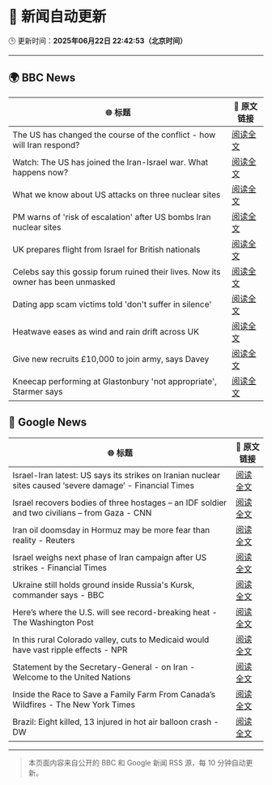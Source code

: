 # 🧠 新闻自动更新

🕒 更新时间：**2025年06月22日 22:42:53（北京时间）**

---

## 🌍 BBC News

| 🌐 标题 | 🔗 原文链接 |
|--------|-------------|
| The US has changed the course of the conflict - how will Iran respond? | [阅读全文](https://www.bbc.com/news/articles/c9dgpjqg12lo) |
| Watch: The US has joined the Iran-Israel war. What happens now? | [阅读全文](https://www.bbc.com/news/videos/c5ypw09gdzpo) |
| What we know about US attacks on three nuclear sites | [阅读全文](https://www.bbc.com/news/articles/cvg9r4q99g4o) |
| PM warns of 'risk of escalation' after US bombs Iran nuclear sites | [阅读全文](https://www.bbc.com/news/articles/cq53l41gl8jo) |
| UK prepares flight from Israel for British nationals | [阅读全文](https://www.bbc.com/news/articles/c86gw0j3dzxo) |
| Celebs say this gossip forum ruined their lives. Now its owner has been unmasked | [阅读全文](https://www.bbc.com/news/articles/c5y7j512ln7o) |
| Dating app scam victims told 'don't suffer in silence' | [阅读全文](https://www.bbc.com/news/articles/cyvjy0871dqo) |
| Heatwave eases as wind and rain drift across UK | [阅读全文](https://www.bbc.com/news/articles/crrqw7z0ykko) |
| Give new recruits £10,000 to join army, says Davey | [阅读全文](https://www.bbc.com/news/articles/c70x451xpx5o) |
| Kneecap performing at Glastonbury 'not appropriate', Starmer says | [阅读全文](https://www.bbc.com/news/articles/cg5z26dpgd7o) |

## 📰 Google News

| 🌐 标题 | 🔗 原文链接 |
|--------|-------------|
| Israel-Iran latest: US says its strikes on Iranian nuclear sites caused ‘severe damage’ - Financial Times | [阅读全文](https://news.google.com/rss/articles/CBMicEFVX3lxTFBLTmY0S1had0QzdlRhSlFmX2NXTlpqSUh6T3lpWGI3Y084OEhTTGVybTBiTnNzWFdicTQ3NFNxOGhfUjdyTDB1N2d2emNkRlVET3ZiMVJURi1SSWFIaTNXQXoxMmVFcVR2dmtST0FuWTQ?oc=5) |
| Israel recovers bodies of three hostages – an IDF soldier and two civilians – from Gaza - CNN | [阅读全文](https://news.google.com/rss/articles/CBMibEFVX3lxTE96R2plM0QzTWszNUtteFdfdnZIOUtFZ1BfV1g3Y2U2eW1HWFBoX0tfczZsRVBDMHlvTTlHMUVJYmM4Vkkyb05NTTZOdVFlT05LS0RMekNPOGdjSjFoOEtMaFZrcTJyYkVBSk5VTNIBckFVX3lxTE1nSEtpRTJqWGpuUVYycnRxZzA1V2hNcThUcXJzT1RxMzFKOG5vdWpaVk5GM08wMVhJQjZWX0o4QTVTaFNJWmdrRl9YaWtjZVJpRGxFelpUMTlIdEhabnhockQwQjhacDIxUVFSVVN3azE1Zw?oc=5) |
| Iran oil doomsday in Hormuz may be more fear than reality - Reuters | [阅读全文](https://news.google.com/rss/articles/CBMiuAFBVV95cUxPODRDTVdjOGIxQzFZZnpKYkhlaHlOWGRCZVFPdFJ1MjBRYU5GQWtrYW1qcHROeEVOcHl4Smcwd0wwdHFjcnhqb1hESFBUVmdya3paVklPVVdPckpLeU9FYTlzSEV6OUJic0Zidkd0SDFEWlI4ZjM2eU1MQllmTTBicVU5LWpsY0pRQ2JGM3gzaU1DRUJicUllSnRXQUlXSE1RN2JCZmloTS11VUdoT0w3R3NuNVliU094?oc=5) |
| Israel weighs next phase of Iran campaign after US strikes - Financial Times | [阅读全文](https://news.google.com/rss/articles/CBMicEFVX3lxTE5FNTRwNUlQWXFwOUtmWkR0cWFSVl9zXzdRQmVMdEc5TWY2Mkl4YXRDdlJTV0FvMl9zb2lFSHRsU0dMa2VPc2dHWUhiWTlYWUR0c3E3SlpzOU1LcWxKX2NkaDc2SEpJME1naFc3MF9mSHc?oc=5) |
| Ukraine still holds ground inside Russia's Kursk, commander says - BBC | [阅读全文](https://news.google.com/rss/articles/CBMiWkFVX3lxTE1rU2RHRHU2MTZ6eDVrcmxYQ2pHN1hFTjhXWVZiaXlKeVdnZmdJMFlQdDJYTS15QTVEVi1kbEthSE92QTd1UlUxOVRDaHNqY0NVeXl0Q2l4T09yZ9IBX0FVX3lxTE9pSzRtbzJEZFdBYjZROHZGN0NuM2dlRjZQQVZMZzJ3N2JWNzk4cUtISjVMc2VzMExyNWEzR3FjWTBwWTJRa0FqM0xzak4tYTN0SWFHVEhuTGNNdDN6YURn?oc=5) |
| Here’s where the U.S. will see record-breaking heat - The Washington Post | [阅读全文](https://news.google.com/rss/articles/CBMinAFBVV95cUxNbDVmampXeFZNcUVPdHBXQVhVNW1rTmt3VGtkdGpMdWR3bEtNWV96Y0pvSTZVdm56Vmh2ZjhjcFN0OFJjdW9OS3gzYllXVjVzNzNiR01KTHpvZ1lualgzcXVkOTBqMWM5eDBULUh2d0liZENpNnh1YXJyY1gyWTRfRnVmblpFeWYyUWxrSXV3cXdlenFWYm9HNEM2ZXo?oc=5) |
| In this rural Colorado valley, cuts to Medicaid would have vast ripple effects - NPR | [阅读全文](https://news.google.com/rss/articles/CBMizwFBVV95cUxQejl6MDNCek1PT0h2djR2RXNpdUhWSHYyVHhHbzlOdlJHU3RNdFRRam80V3kwczBEclE4Vlpwb25ZX3BEWUxDdHZmUXBLdkljRFFUUVl0UVFKdHBWN05lNFJZeGI5RVQ2QnJDZHdlS2hjZE0wZWZRdl9mdDNUM2dxUlpUTVlqOWhNTnJMaVo4MXJWY181TURhYkJtNF9kUlFzQTlUNzBVTG1fTllQaEdFZ25NNUYzYllfQ2lSVUh0Q0diUnVBQ1gtNlV4cjhhbUE?oc=5) |
| Statement by the Secretary-General - on Iran - Welcome to the United Nations | [阅读全文](https://news.google.com/rss/articles/CBMimAFBVV95cUxOM1QyaFpERzhxdHh0V1A4NHhzaVp1aUltaXBiSVF3MlZsY21xUVo0QU9xcXpsUHVIUXdtc2p2VnpxRnJkbjVIUHpHZ1A1NTVPNXJSZC1pYUNqTU1Gb0dxU2lTdzhoeVJ6R3pJMDdkcGRIbkpvNHRZUmNmZGJwX1FTb2ppWUQ1Qms2bFNNajFmS2xFS2hvMnZjZg?oc=5) |
| Inside the Race to Save a Family Farm From Canada’s Wildfires - The New York Times | [阅读全文](https://news.google.com/rss/articles/CBMimAFBVV95cUxPUzJIR1VYc2FFNmxfRmIwN202UWNPQTZrS3dYVWhFOUJtSlF4OElGQlcyVnF4a0tkMmJhMVJ3eGVVX2ptdW1KQ3I5WEp4YnBhYXJGdVREUlItSWJJcUo2UXJObGlBaGdWeUN2MVdHY0VrNVJXSGdFdlhGQnptZ1kxOWFZWWo4allKUUVvWm0zU2t1c094X2lvRw?oc=5) |
| Brazil: Eight killed, 13 injured in hot air balloon crash - DW | [阅读全文](https://news.google.com/rss/articles/CBMikgFBVV95cUxNd2h1WENMdTRXbE1OOC0xUDFCMWE1WHEtTXdrT1d5Wk1YVm9aVVEtZlJ4ek92dUtHNnNmVndFSEZ2dmxNenFCSjlDUURNUUZnN1RaZ1MtOTc2VlNuRWdVMVBYOGJuZ0FVeWxZalJCM3l2UGt3X1p4aGs1b2xGZ1dkU1A2VDN2TW5YdWZHU1hFQUJRQdIBkgFBVV95cUxQVTdrM0hnNE5CNXAyWGNSa3c4YWNvb0FSeGcyREtLVU9Gb2pmZmgyTl9RTkJTczhSaGFWX3pkY0pULVFXYVZYeVdEX3lwOXRRb09iWWxwYXNQQWc2NzlCci1oRXZKYUlpM1Zway1PQW4xdXdZd3U1VS00emhXQUhSa1dxbmFUQVV4VmpuLU55UW9Wdw?oc=5) |

---
> 本页面内容来自公开的 BBC 和 Google 新闻 RSS 源，每 10 分钟自动更新。
